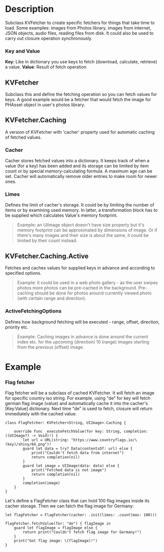 #  Description

Subclass KVFetcher to create specific fetchers for things that take time to load. Some examples: images from Photos library, images from internet, JSON objects, audio files, reading files from disk. It could also be used to carry out closure operation synchronously.

### Key and Value

**Key**: Like in dictionary you use keys to fetch (download, calculate, retrieve) a value.
**Value**: Result of fetch operation

## KVFetcher
Subclass this and define the fetching operation so you can fetch values for keys. A good example would be a fetcher that would fetch the image for PHAsset object in user's photos library.

## KVFetcher.Caching
A version of KVFetcher with 'cacher' property used for automatic caching of fetched values.

### Cacher
Cacher stores fetched values into a dictionary. It keeps track of when a value (for a key) has been added and its storage can be limited by item count or by special memory-calculating formula. A maximum age can be set. Cacher will automatically remove older entries to make room for newer ones.

### Limes
Defines the limit of cacher's storage. It could be by limiting the number of items or by examining used memory. In latter, a transformation block has to be supplied which calculates Value's memory footprint. 

> Example: an UIImage object doesn't have size property but it's memory footprint can be approximated by dimensions of image. Or if there's many images and their size is about the same, it could be limited by their count instead.

## KVFetcher.Caching.Active
Fetches and caches values for supplied keys in advance and according to specified options. 

> Example: it could be used in a web photo gallery - as the user swipes photos more photos can be pre-cached in the background. Pre-caching should be done for photos around currently viewed photo (with certain range and direction).

### ActiveFetchingOptions
Defines how background fetching will be executed - range, offset, direction, priority etc.

> Example: Caching images in advance is done around the current index etc. for the upcoming (direction) 10 (range) images starting from the previous (offset) image.

# Example

### Flag fetcher
Flag fetcher will be a subclass of cached KVFetcher. It will fetch an image for specific country iso string. For example, using "de" for key will fetch german flag image (value) and automatically cache it into the cacher's [Key:Value] dictionary. Next time "de" is used to fetch, closure will return immediately with the cached value.

```
class FlagFetcher: KVFetcher<String, UIImage>.Caching {
    
    override func _executeFetchValue(for key: String, completion: ((UIImage?) -> Void)!) {
        let url = URL(string: "https://www.countryflags.io/\(key)/shiny/64.png")!
        guard let data = try? Data(contentsOf: url) else {
            print("Couldn't fetch data from internet")
            return completion(nil)
        }
        guard let image = UIImage(data: data) else {
            print("Fetched data is not image")
            return completion(nil)
        }
        completion(image)
    }
}
```

Let's define a FlagFetcher class that can hold 100 flag images inside its cacher storage. Then we can fatch the flag image for Germany:

```
let flagFetcher = FlagFetcher(cacher: .init(limes: .count(max: 100)))

flagFetcher.fetchValue(for: "de") { flagImage in
    guard let flagImage = flagImage else {
        return print("Couldn't fetch flag image for Germany!")
    }
    print("Got flag image: \(flagImage)!")
}
```

